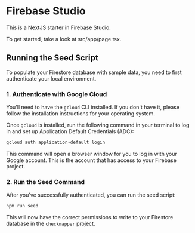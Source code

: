 # Firebase Studio

This is a NextJS starter in Firebase Studio.

To get started, take a look at src/app/page.tsx.

## Running the Seed Script

To populate your Firestore database with sample data, you need to first authenticate your local environment.

### 1. Authenticate with Google Cloud

You'll need to have the `gcloud` CLI installed. If you don't have it, please follow the installation instructions for your operating system.

Once `gcloud` is installed, run the following command in your terminal to log in and set up Application Default Credentials (ADC):

```bash
gcloud auth application-default login
```

This command will open a browser window for you to log in with your Google account. This is the account that has access to your Firebase project.

### 2. Run the Seed Command

After you've successfully authenticated, you can run the seed script:

```bash
npm run seed
```

This will now have the correct permissions to write to your Firestore database in the `checkmapper` project.
